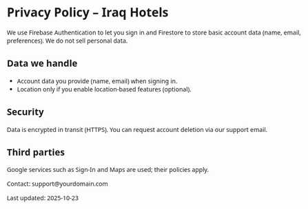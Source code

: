 <!doctype html><html lang="en"><meta charset="utf-8">
<title>Privacy Policy – Iraq Hotels</title>
<body style="max-width:720px;margin:40px auto;font-family:system-ui">
<h1>Privacy Policy – Iraq Hotels</h1>
<p>We use Firebase Authentication to let you sign in and Firestore to store basic account data
(name, email, preferences). We do not sell personal data.</p>
<h2>Data we handle</h2>
<ul>
  <li>Account data you provide (name, email) when signing in.</li>
  <li>Location only if you enable location-based features (optional).</li>
</ul>
<h2>Security</h2>
<p>Data is encrypted in transit (HTTPS). You can request account deletion via our support email.</p>
<h2>Third parties</h2>
<p>Google services such as Sign-In and Maps are used; their policies apply.</p>
<p>Contact: support@yourdomain.com</p>
<p>Last updated: 2025-10-23</p>
</body></html>
